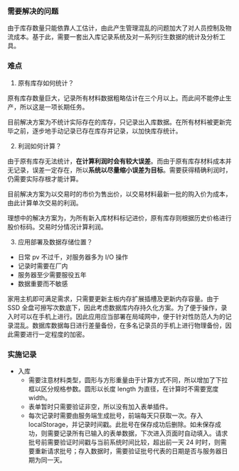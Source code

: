 ### 需要解决的问题

由于库存数量只能依靠人工估计，由此产生管理混乱的问题加大了对人员控制及物流成本。基于此，需要一套出入库记录系统及对一系列衍生数据的统计及分析工具。

### 难点

1. 原有库存如何统计？

原有库存数量巨大，记录所有材料数据粗略估计在三个月以上。而此间不能停止生产，所以这是一项长期任务。

目前解决方案为不统计实际存在的库存，只记录出入库数据。在所有材料被更新完毕之前，逐步地手动记录已存在库存并记录，以加快库存统计。

2. 利润如何计算？

由于原有库存无法统计，**在计算利润时会有较大误差**。而由于原有库存材料成本并无记录，误差一定存在，所以**系统以尽量缩小误差为目标**。需要获得精确利润时，仍需要实际存根才能计算。

目前解决方案为以交易时的市价为售出价，以交易材料最新一批的购入价为成本，由此计算单次交易的利润。

理想中的解决方案为，为所有新入库材料标记进价，原有库存则根据历史价格进行股价标码。交易时分情况计算利润。

3. 应用部署及数据存储位置？

- 日常 pv 不过千，对服务器多为 I/O 操作
- 记录时需要在厂内
- 服务器至少需要服役五年
- 数据重要而不敏感

家用主机即可满足需求，只需要更新主板内存扩展插槽及更新内存容量。由于 SSD 全盘可擦写次数底下，因此考虑数据库内存持久化方案。为了便于操作，录入时可以在手机上进行。因此应用应当部署在局域网中，便于针对性防范人为的记录混乱。数据库数据每日进行差量备份，在多名记录员的手机上进行物理备份，因此需要进行一定程度的加密。

### 实施记录

- 入库
  - 需要注意材料类型，圆形与方形重量由于计算方式不同，所以增加了下拉框以区分规格参数。圆形以长度 length 为直径，在计算时不需要宽度 width。
  - 表单暂时只需要验证非空，所以没有加入表单插件。
  - 每次记录时需要由服务端生成批号，前端每天只获取一次。存入 localStorage，并记录时间戳。此批号在保存成功后删除。如未保存成功，则需要记录所有已输入的表单数据，下次进入页面时自动填入。请求批号前需要验证时间戳与当前系统时间比较，超出前一天 24 时时，则需要重新请求批号；存入数据时，需要验证批号代表的日期是否与服务器日期为同一天。
